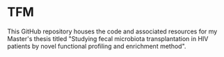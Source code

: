 # TFM
This GitHub repository houses the code and associated resources for my Master's thesis titled "Studying fecal microbiota transplantation in HIV patients by novel functional profiling and enrichment method". 
